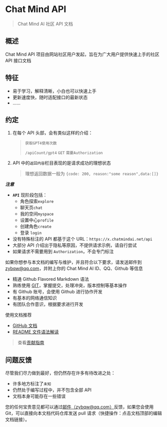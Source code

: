 # Chat Mind API

> Chat Mind AI 社区 API 文档

## 概述

Chat Mind API 项目由网站社区用户发起，旨在为广大用户提供快速上手的社区 API 接口文档

## 特征

- 易于学习，解释清晰，小白也可以快速上手
- 更新速度快，随时适配接口的最新状态
- ......

## 约定

1. 在每个 API 头部，会有类似这样的介绍：

   > `获取GPT4使用次数`
   >
   > `/apiCount/gpt4` `GET` `需要Authorization`

2. API 中的`返回内容`栏目表现的是请求成功的理想状态
   > 理想返回数据一般为 `{code: 200, reason:"some reason",data:[]}`

**_注意_**

- **`API`** 现阶段包括：
  - 角色探索`explore`
  - 聊天页`chat`
  - 我的空间`myspace`
  - 设置中心`profile`
  - 创建角色`create`
  - 登录 `login`
- 没有特殊标注的 API 都基于这个 URL：`https://x.chatmindai.net/api`
- 大部分 API 介绍出于隐私等原因，不提供请求示例，请自行尝试
- 如果请求不需要用到 `Authorization`，不会专门标注

如果你想参与本文档的编写与维护，并且符合以下要求，请发送邮件到[zybqw@qq.com](mailto:zybqw@qq.com)，并附上你的 Chat Mind AI ID、QQ、Github 等信息

- 精通 Github Flavored Markdown 语法
- 熟练使用 [GIT](https://www.liaoxuefeng.com/wiki/896043488029600)，掌握提交，处理冲突，版本控制等基本操作
- 有 Github 账号，会使用 Github 进行协作开发
- 有基本的网络通信知识
- 有团队合作意识，根据要求进行开发

使用文档推荐

- [GitHub 文档](https://docs.github.com/zh)
- [README 文件语法解读](https://github.com/guodongxiaren/README)

> 查看[贡献指南](/docs/CONTRIBUTING.md)

## 问题反馈

尽管我们尽力做到最好，但仍然存在许多有待改进之处：

- 许多地方标注了`未知`
- 仍然处于编写过程中，并不包含全部 API
- 文档本身可能存在一些错误

您的任何宝贵意见都可以通过[邮件（zybqw@qq.com）](mailto:zybqw@qq.com)反馈，如果您会使用 Git，可以直接向本文档代码仓库发送 pull 请求（快捷操作：点击文档顶部的编辑文档链接）。
